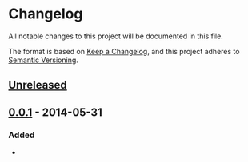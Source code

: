 # Changelog

All notable changes to this project will be documented in this file.

The format is based on [Keep a Changelog](https://keepachangelog.com/en/1.1.0/),
and this project adheres to [Semantic Versioning](https://semver.org/spec/v2.0.0.html).

## [Unreleased]


## [0.0.1] - 2014-05-31

### Added

- 

[unreleased]: https://github.com/programanda03/EducambiAPI/compare/v1.1.1...HEAD
[0.0.1]: https://github.com/programanda03/EducambiAPI/releases/tag/v0.0.1